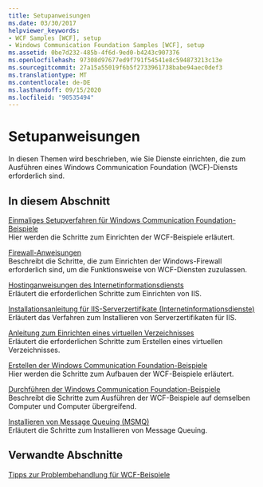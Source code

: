 ```yaml
---
title: Setupanweisungen
ms.date: 03/30/2017
helpviewer_keywords:
- WCF Samples [WCF], setup
- Windows Communication Foundation Samples [WCF], setup
ms.assetid: 0be7d232-485b-4f6d-9ed0-b4243c907376
ms.openlocfilehash: 97308d97677ed9f791f54541e8c594873213c13e
ms.sourcegitcommit: 27a15a55019f6b5f2733961738babe94aec0def3
ms.translationtype: MT
ms.contentlocale: de-DE
ms.lasthandoff: 09/15/2020
ms.locfileid: "90535494"
---
```

# <a name="set-up-instructions"></a>Setupanweisungen
In diesen Themen wird beschrieben, wie Sie Dienste einrichten, die zum Ausführen eines Windows Communication Foundation (WCF)-Diensts erforderlich sind.  
  
## <a name="in-this-section"></a>In diesem Abschnitt  
 [Einmaliges Setupverfahren für Windows Communication Foundation-Beispiele](one-time-setup-procedure-for-the-wcf-samples.md)  
 Hier werden die Schritte zum Einrichten der WCF-Beispiele erläutert.  
  
 [Firewall-Anweisungen](firewall-instructions.md)  
 Beschreibt die Schritte, die zum Einrichten der Windows-Firewall erforderlich sind, um die Funktionsweise von WCF-Diensten zuzulassen.  
  
 [Hostinganweisungen des Internetinformationsdiensts](internet-information-service-hosting-instructions.md)  
 Erläutert die erforderlichen Schritte zum Einrichten von IIS.  
  
 [Installationsanleitung für IIS-Serverzertifikate (Internetinformationsdienste)](iis-server-certificate-installation-instructions.md)  
 Erläutert das Verfahren zum Installieren von Serverzertifikaten für IIS.  
  
 [Anleitung zum Einrichten eines virtuellen Verzeichnisses](virtual-directory-setup-instructions.md)  
 Erläutert die erforderlichen Schritte zum Erstellen eines virtuellen Verzeichnisses.  
  
 [Erstellen der Windows Communication Foundation-Beispiele](building-the-samples.md)  
 Hier werden die Schritte zum Aufbauen der WCF-Beispiele erläutert.  
  
 [Durchführen der Windows Communication Foundation-Beispiele](running-the-samples.md)  
 Beschreibt die Schritte zum Ausführen der WCF-Beispiele auf demselben Computer und Computer übergreifend.  
  
 [Installieren von Message Queuing (MSMQ)](installing-message-queuing-msmq.md)  
 Erläutert die Schritte zum Installieren von Message Queuing.  
  
## <a name="related-sections"></a>Verwandte Abschnitte  
 [Tipps zur Problembehandlung für WCF-Beispiele](/previous-versions/dotnet/netframework-3.5/ms751511(v=vs.90))
